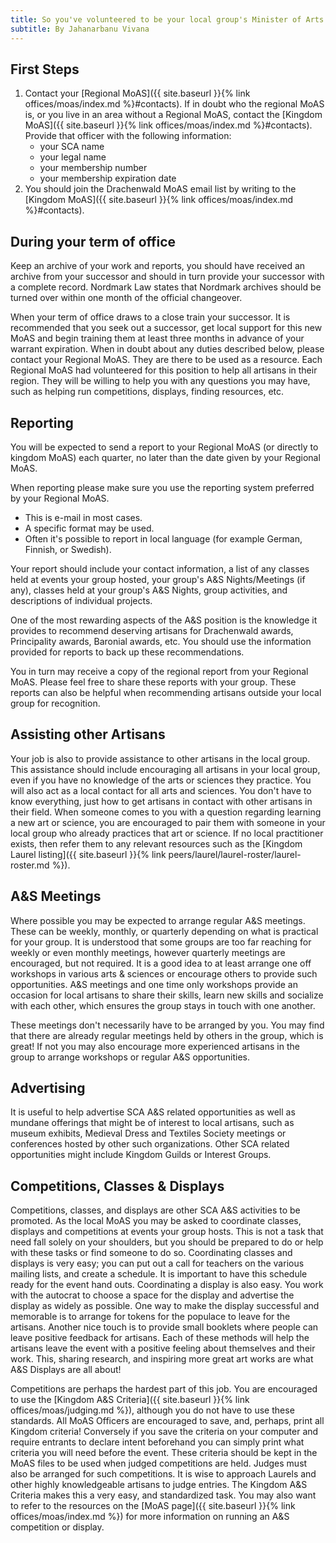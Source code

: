 ```yaml
---
title: So you've volunteered to be your local group's Minister of Arts and Sciences (MoAS)
subtitle: By Jahanarbanu Vivana
---
```

## First Steps
1. Contact your [Regional MoAS]({{ site.baseurl }}{% link offices/moas/index.md %}#contacts). If in doubt who the regional MoAS is, or you live in an area without a Regional MoAS, contact the [Kingdom MoAS]({{ site.baseurl }}{% link offices/moas/index.md %}#contacts). Provide that officer with the following information:
   * your SCA name
   * your legal name
   * your membership number
   * your membership expiration date
2. You should join the Drachenwald MoAS email list by writing to the [Kingdom MoAS]({{ site.baseurl }}{% link offices/moas/index.md %}#contacts).

## During your term of office
Keep an archive of your work and reports, you should have received an archive from your successor and should in turn provide your successor with a complete record. Nordmark Law states that Nordmark archives should be turned over within one month of the official changeover.

When your term of office draws to a close train your successor. It is recommended that you seek out a successor, get local support for this new MoAS and begin training them at least three months in advance of your warrant expiration. When in doubt about any duties described below, please contact your Regional MoAS. They are there to be used as a resource. Each Regional MoAS had volunteered for this position to help all artisans in their region. They will be willing to help you with any questions you may have, such as helping run competitions, displays, finding resources, etc.

## Reporting
You will be expected to send a report to your Regional MoAS (or directly to kingdom MoAS) each quarter, no later than the date given by your Regional MoAS.

When reporting please make sure you use the reporting system preferred by your Regional MoAS.
   * This is e-mail in most cases.
   * A specific format may be used.
   * Often it's possible to report in local language (for example German, Finnish, or Swedish).

Your report should include your contact information, a list of any classes held at events your group hosted, your group's A&S Nights/Meetings (if any), classes held at your group's A&S Nights, group activities, and descriptions of individual projects.

One of the most rewarding aspects of the A&S position is the knowledge it provides to recommend deserving artisans for Drachenwald awards, Principality awards, Baronial awards, etc. You should use the information provided for reports to back up these recommendations.

You in turn may receive a copy of the regional report from your Regional MoAS. Please feel free to share these reports with your group. These reports can also be helpful when recommending artisans outside your local group for recognition.

## Assisting other Artisans
Your job is also to provide assistance to other artisans in the local group. This assistance should include encouraging all artisans in your local group, even if you have no knowledge of the arts or sciences they practice. You will also act as a local contact for all arts and sciences. You don't have to know everything, just how to get artisans in contact with other artisans in their field. When someone comes to you with a question regarding learning a new art or science, you are encouraged to pair them with someone in your local group who already practices that art or science. If no local practitioner exists, then refer them to any relevant resources such as the [Kingdom Laurel listing]({{ site.baseurl }}{% link peers/laurel/laurel-roster/laurel-roster.md %}).

## A&S Meetings
Where possible you may be expected to arrange regular A&S meetings. These can be weekly, monthly, or quarterly depending on what is practical for your group. It is understood that some groups are too far reaching for weekly or even monthly meetings, however quarterly meetings are encouraged, but not required. It is a good idea to at least arrange one off workshops in various arts & sciences or encourage others to provide such opportunities. A&S meetings and one time only workshops provide an occasion for local artisans to share their skills, learn new skills and socialize with each other, which ensures the group stays in touch with one another.

These meetings don't necessarily have to be arranged by you. You may find that there are already regular meetings held by others in the group, which is great! If not you may also encourage more experienced artisans in the group to arrange workshops or regular A&S opportunities.

## Advertising
It is useful to help advertise SCA A&S related opportunities as well as mundane offerings that might be of interest to local artisans, such as museum exhibits, Medieval Dress and Textiles Society meetings or conferences hosted by other such organizations. Other SCA related opportunities might include Kingdom Guilds or Interest Groups.

## Competitions, Classes & Displays
Competitions, classes, and displays are other SCA A&S activities to be promoted. As the local MoAS you may be asked to coordinate classes, displays and competitions at events your group hosts. This is not a task that need fall solely on your shoulders, but you should be prepared to do or help with these tasks or find someone to do so. 
Coordinating classes and displays is very easy; you can put out a call for teachers on the various mailing lists, and create a schedule. It is important to have this schedule ready for the event hand outs. Coordinating a display is also easy. You work with the autocrat to choose a space for the display and advertise the display as widely as possible. One way to make the display successful and memorable is to arrange for tokens for the populace to leave for the artisans. Another nice touch is to provide small booklets where people can leave positive feedback for artisans. Each of these methods will help the artisans leave the event with a positive feeling about themselves and their work. This, sharing research, and inspiring more great art works are what A&S Displays are all about!

Competitions are perhaps the hardest part of this job. You are encouraged to use the [Kingdom A&S Criteria]({{ site.baseurl }}{% link offices/moas/judging.md %}), although you do not have to use these standards. All MoAS Officers are encouraged to save, and, perhaps, print all Kingdom criteria! Conversely if you save the criteria on your computer and require entrants to declare intent beforehand you can simply print what criteria you will need before the event. These criteria should be kept in the MoAS files to be used when judged competitions are held. Judges must also be arranged for such competitions. It is wise to approach Laurels and other highly knowledgeable artisans to judge entries. The Kingdom A&S Criteria makes this a very easy, and standardized task. You may also want to refer to the resources on the [MoAS page]({{ site.baseurl }}{% link offices/moas/index.md %}) for more information on running an A&S competition or display.